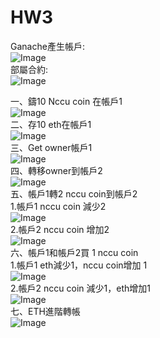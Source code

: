 # HW3

Ganache產生帳戶:<br>
![Image](https://github.com/kaysu97/HW3/blob/master/HW3/screenshot/%E5%B8%B3%E6%88%B6.PNG)<br>
部屬合約:<br>
![Image](https://github.com/kaysu97/HW3/blob/master/HW3/screenshot/%E4%BD%88%E7%BD%B2%E5%90%88%E7%B4%84.PNG) <br>

一、鑄10 Nccu coin 在帳戶1<br>
![Image](https://github.com/kaysu97/HW3/blob/master/HW3/screenshot/mint%20nccu%20coin%E5%B8%B3%E6%88%B61.PNG)<br>
二、存10 eth在帳戶1<br>
![Image](https://github.com/kaysu97/HW3/blob/master/HW3/screenshot/%E5%AD%98%E6%AC%BEeth.PNG)<br>
三、Get owner帳戶1<br>
![Image](https://github.com/kaysu97/HW3/blob/master/HW3/screenshot/getowner%E5%B8%B3%E6%88%B61.PNG)<br>
四、轉移owner到帳戶2<br>
![Image](https://github.com/kaysu97/HW3/blob/master/HW3/screenshot/transfer%20owner%E5%B8%B3%E6%88%B62info.PNG)<br>
五、帳戶1轉2 nccu coin到帳戶2<br>
1.帳戶1 nccu coin 減少2<br>
![Image](https://github.com/kaysu97/HW3/blob/master/HW3/screenshot/transfernccucoin%E5%B8%B3%E6%88%B61.PNG)<br>
2.帳戶2 nccu coin 增加2<br>
![Image](https://github.com/kaysu97/HW3/blob/master/HW3/screenshot/transfer%20nccu%20coin%E5%B8%B3%E6%88%B62.PNG)<br>
六、帳戶1和帳戶2買 1 nccu coin<br>
1.帳戶1 eth減少1，nccu coin增加 1<br>
![Image](https://github.com/kaysu97/HW3/blob/master/HW3/screenshot/buy%20nccucoin%E5%B8%B3%E6%88%B61.PNG)<br>
2.帳戶2 nccu coin 減少1，eth增加1<br>
![Image](https://github.com/kaysu97/HW3/blob/master/HW3/screenshot/buynccucoin%E5%B8%B3%E6%88%B62.PNG)<br>
七、ETH進階轉帳<br>
![Image](https://github.com/kaysu97/HW3/blob/master/HW3/screenshot/%E5%B8%B3%E6%88%B61transfer%E5%B8%B3%E6%88%B62%20ETH%20balance%20.PNG)
